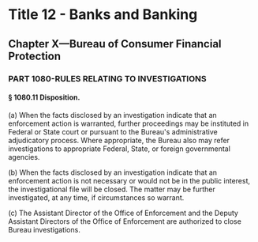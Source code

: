 
# Title 12 - Banks and Banking
## Chapter X—Bureau of Consumer Financial Protection
### PART 1080-RULES RELATING TO INVESTIGATIONS
#### § 1080.11 Disposition.

(a) When the facts disclosed by an investigation indicate that an enforcement action is warranted, further proceedings may be instituted in Federal or State court or pursuant to the Bureau's administrative adjudicatory process. Where appropriate, the Bureau also may refer investigations to appropriate Federal, State, or foreign governmental agencies.

(b) When the facts disclosed by an investigation indicate that an enforcement action is not necessary or would not be in the public interest, the investigational file will be closed. The matter may be further investigated, at any time, if circumstances so warrant.

(c) The Assistant Director of the Office of Enforcement and the Deputy Assistant Directors of the Office of Enforcement are authorized to close Bureau investigations.
